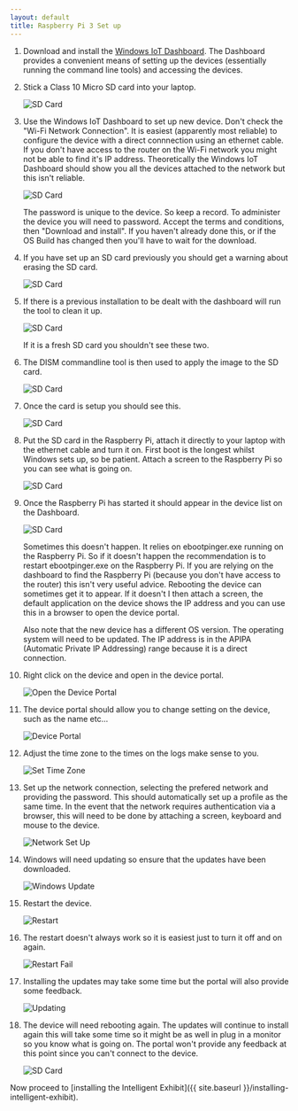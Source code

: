```yaml
---
layout: default
title: Raspberry Pi 3 Set up
---
```


1. Download and install the [Windows IoT Dashboard](https://developer.microsoft.com/en-us/windows/iot/docs/iotdashboard).  The Dashboard provides a convenient means of setting up the devices (essentially running the command line tools) and accessing the devices. 

1. Stick a Class 10 Micro SD card into your laptop.

    ![SD Card](./01-sd-card.png)

1. Use the Windows IoT Dashboard to set up new device.  Don't check the "Wi-Fi Network Connection".  It is easiest (apparently most reliable) to configure the device with a direct connnection using an ethernet cable.  If you don't have access to the router on the Wi-Fi network you might not be able to find it's IP address.  Theoretically the Windows IoT Dashboard should show you all the devices attached to the network but this isn't reliable.

    ![SD Card](./02-new-device.png)
    
    The password is unique to the device.  So keep a record.  To administer the device you will need to password.  Accept the terms and conditions, then "Download and install".  If you haven't already done this, or if the OS Build has changed then you'll have to wait for the download. 

1. If you have set up an SD card previously you should get a warning about erasing the SD card.

    ![SD Card](./03-erase-card.png)

1. If there is a previous installation to be dealt with the dashboard will run the tool to clean it up.

    ![SD Card](./04-clean-previous.png)
    
    If it is a fresh SD card you shouldn't see these two.

1. The DISM commandline tool is then used to apply the image to the SD card.

    ![SD Card](./05-apply-image.png)

1. Once the card is setup you should see this.

    ![SD Card](./06-card-complete.png)

1. Put the SD card in the Raspberry Pi, attach it directly to your laptop with the ethernet cable and turn it on.  First boot is the longest whilst Windows sets up, so be patient.
Attach a screen to the Raspberry Pi so you can see what is going on.

    ![SD Card](./07-ethernet-to-pi.png)

1. Once the Raspberry Pi has started it should appear in the device list on the Dashboard.

    ![SD Card](./08-device-list.png)
    
    Sometimes this doesn't happen.  It relies on ebootpinger.exe running on the Raspberry Pi.  So if it doesn't happen the recommendation is to restart ebootpinger.exe on the Raspberry Pi.  If you are relying on the dashboard to find the Raspberry Pi (because you don't have access to the router) this isn't very useful advice.  Rebooting the device can sometimes get it to appear.  If it doesn't I then attach a screen, the default application on the device shows the IP address and you can use this in a browser to open the device portal.

    Also note that the new device has a different OS version.  The operating system will need to be updated. The IP address is in the APIPA (Automatic Private IP Addressing) range because it is a direct connection.
    
1. Right click on the device and open in the device portal.

    ![Open the Device Portal](./09-open-device-portal.png)
     
1. The device portal should allow you to change setting on the device, such as the name etc...

    ![Device Portal](./10-device-portal.png)
    
1. Adjust the time zone to the times on the logs make sense to you.

    ![Set Time Zone](./11-set-time-zone.png)

1. Set up the network connection, selecting the prefered network and providing the password.  This should automatically set up a profile as the same time.  In the event that the network requires authentication via a browser, this will need to be done by attaching a screen, keyboard and mouse to the device.

    ![Network Set Up](./12-network-setup.png)
    
1. Windows will need updating so ensure that the updates have been downloaded.

    ![Windows Update](./13-windows-update.png)
    
1. Restart the device.

    ![Restart](./14-windows-restart.png)

1. The restart doesn't always work so it is easiest just to turn it off and on again.

    ![Restart Fail](./15-windows-restart-fail.png)
    
1. Installing the updates may take some time but the portal will also provide some feedback.

    ![Updating](./16-updating.png)
    
1. The device will need rebooting again.  The updates will continue to install again this will take some time so it might be as well in plug in a monitor so you know what is going on.  The portal won't provide any feedback at this point since you can't connect to the device.

    ![SD Card](./17-updating-post-reboot.png)
    
Now proceed to [installing the Intelligent Exhibit]({{ site.baseurl }}/installing-intelligent-exhibit).
